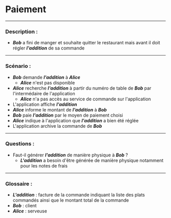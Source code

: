 # Paiement

---

### Description :

- ***Bob*** a fini de manger et souhaite quitter le restaurant mais avant il doit régler ***l'addition*** de sa commande

---

### Scénario :

- ***Bob*** demande ***l'addition*** à ***Alice***
  - ***Alice*** n'est pas disponible
- ***Alice*** recherche ***l'addition*** à partir du numéro de table de ***Bob*** par l'intermédaire de l'application
  - ***Alice*** n'a pas accès au service de commande sur l'application
- L'application affiche ***l'addition***
- ***Alice*** informe le montant de ***l'addition*** à ***Bob***
- ***Bob*** paie ***l'addition*** par le moyen de paiement choisi
- ***Alice*** indique à l'application que ***l'addition*** a bien été réglée
- L'application archive la commande de ***Bob***

---

### Questions :
- Faut-il générer ***l'addition*** de manière physique à ***Bob*** ?
  - ***L'addition*** a besoin d'être générée de manière physique notamment pour les notes de frais

---

### Glossaire :
- ***L'addition*** : facture de la commande indiquant la liste des plats commandés ainsi que le montant total de la commande
- ***Bob*** : client
- ***Alice*** : serveuse
